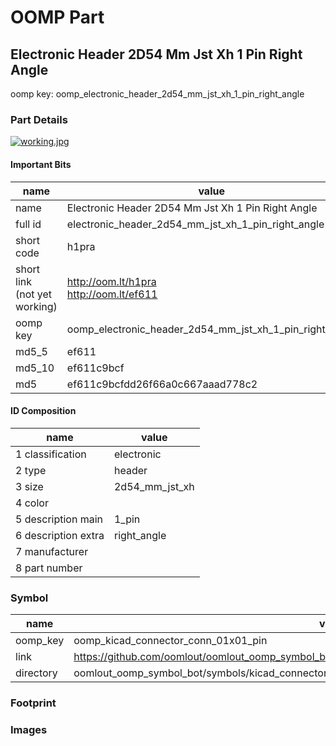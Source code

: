# OOMP Part  
## Electronic Header 2D54 Mm Jst Xh 1 Pin Right Angle  
  
oomp key: oomp_electronic_header_2d54_mm_jst_xh_1_pin_right_angle  
  
### Part Details  
  
[![working.jpg](working_600.jpg)](working.jpg)  
  
#### Important Bits  
| name | value | 
| --- | --- | 
| name | Electronic Header 2D54 Mm Jst Xh 1 Pin Right Angle | 
| full id | electronic_header_2d54_mm_jst_xh_1_pin_right_angle | 
| short code | h1pra | 
| short link<br>(not yet working) | http://oom.lt/h1pra<br>http://oom.lt/ef611 | 
| oomp key | oomp_electronic_header_2d54_mm_jst_xh_1_pin_right_angle | 
| md5_5 | ef611 | 
| md5_10 | ef611c9bcf | 
| md5 | ef611c9bcfdd26f66a0c667aaad778c2 | 
#### ID Composition  
| name | value | 
| --- | --- | 
| 1 classification | electronic | 
| 2 type | header | 
| 3 size | 2d54_mm_jst_xh | 
| 4 color |  | 
| 5 description main | 1_pin | 
| 6 description extra | right_angle | 
| 7 manufacturer |  | 
| 8 part number |  | 
### Symbol  
| name | value | 
| --- | --- | 
| oomp_key | oomp_kicad_connector_conn_01x01_pin | 
| link | https://github.com/oomlout/oomlout_oomp_symbol_bot/tree/main/symbols/kicad_connector_conn_01x01_pin | 
| directory | oomlout_oomp_symbol_bot/symbols/kicad_connector_conn_01x01_pin//working/working.kicad_sym | 
### Footprint  
### Images  
